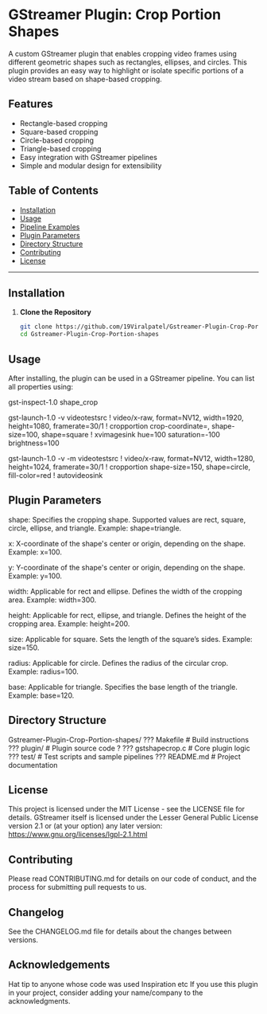 # GStreamer Plugin: Crop Portion Shapes

A custom GStreamer plugin that enables cropping video frames using different geometric shapes such as rectangles, ellipses, and circles. This plugin provides an easy way to highlight or isolate specific portions of a video stream based on shape-based cropping.

## Features

-  Rectangle-based cropping  
-  Square-based cropping  
-  Circle-based cropping  
-  Triangle-based cropping
-  Easy integration with GStreamer pipelines  
-  Simple and modular design for extensibility

## Table of Contents

- [Installation](#installation)
- [Usage](#usage)
- [Pipeline Examples](#pipeline-examples)
- [Plugin Parameters](#plugin-parameters)
- [Directory Structure](#directory-structure)
- [Contributing](#contributing)
- [License](#license)

---

## Installation

1. **Clone the Repository**
   ```bash
   git clone https://github.com/19Viralpatel/Gstreamer-Plugin-Crop-Portion-shapes.git
   cd Gstreamer-Plugin-Crop-Portion-shapes

## Usage

After installing, the plugin can be used in a GStreamer pipeline. You can list all properties using:

gst-inspect-1.0 shape_crop

gst-launch-1.0 -v videotestsrc ! video/x-raw, format=NV12, width=1920, height=1080, 
framerate=30/1 ! cropportion crop-coordinate=, shape-size=100, shape=square ! 
xvimagesink hue=100 saturation=-100 brightness=100 

gst-launch-1.0 -v -m videotestsrc ! video/x-raw, format=NV12, width=1280, 
height=1024, framerate=30/1 ! cropportion shape-size=150, shape=circle, fill-color=red ! 
autovideosink 


## Plugin Parameters

shape: Specifies the cropping shape. Supported values are rect, square, circle, ellipse, and triangle. Example: shape=triangle.

x: X-coordinate of the shape's center or origin, depending on the shape. Example: x=100.

y: Y-coordinate of the shape's center or origin, depending on the shape. Example: y=100.

width: Applicable for rect and ellipse. Defines the width of the cropping area. Example: width=300.

height: Applicable for rect, ellipse, and triangle. Defines the height of the cropping area. Example: height=200.

size: Applicable for square. Sets the length of the square’s sides. Example: size=150.

radius: Applicable for circle. Defines the radius of the circular crop. Example: radius=100.

base: Applicable for triangle. Specifies the base length of the triangle. Example: base=120.

## Directory Structure

Gstreamer-Plugin-Crop-Portion-shapes/
??? Makefile             # Build instructions
??? plugin/              # Plugin source code
?   ??? gstshapecrop.c   # Core plugin logic
??? test/                # Test scripts and sample pipelines
??? README.md            # Project documentation

## License
This project is licensed under the MIT License - see the LICENSE file for details.
GStreamer itself is licensed under the Lesser General Public License version 2.1 or (at your option) any later version: https://www.gnu.org/licenses/lgpl-2.1.html

## Contributing
Please read CONTRIBUTING.md for details on our code of conduct, and the process for submitting pull requests to us.

## Changelog
See the CHANGELOG.md file for details about the changes between versions.

## Acknowledgements
Hat tip to anyone whose code was used
Inspiration
etc
If you use this plugin in your project, consider adding your name/company to the acknowledgments.
